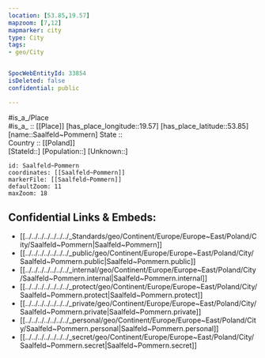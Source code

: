 ```yaml
---
location: [53.85,19.57] 
mapzoom: [7,12] 
mapmarker: city 
type: City
tags:
- geo/City


SpocWebEntityId: 33854
isDeleted: false
confidential: public

---
```

#is_a_/Place  
#is_a_ :: [[Place]] 
[has_place_longitude::19.57] 
[has_place_latitude::53.85] 
[name::Saalfeld~Pommern] 
State ::  
Country :: [[Poland]]  
[StateId::] 
[Population::] 
[Unknown::] 


```leaflet
id: Saalfeld~Pommern
coordinates: [[Saalfeld~Pommern]] 
markerFile: [[Saalfeld~Pommern]] 
defaultZoom: 11 
maxZoom: 18
```


## Confidential Links & Embeds: 
- [[../../../../../../../_Standards/geo/Continent/Europe/Europe~East/Poland/City/Saalfeld~Pommern|Saalfeld~Pommern]] 
- [[../../../../../../../_public/geo/Continent/Europe/Europe~East/Poland/City/Saalfeld~Pommern.public|Saalfeld~Pommern.public]] 
- [[../../../../../../../_internal/geo/Continent/Europe/Europe~East/Poland/City/Saalfeld~Pommern.internal|Saalfeld~Pommern.internal]] 
- [[../../../../../../../_protect/geo/Continent/Europe/Europe~East/Poland/City/Saalfeld~Pommern.protect|Saalfeld~Pommern.protect]] 
- [[../../../../../../../_private/geo/Continent/Europe/Europe~East/Poland/City/Saalfeld~Pommern.private|Saalfeld~Pommern.private]] 
- [[../../../../../../../_personal/geo/Continent/Europe/Europe~East/Poland/City/Saalfeld~Pommern.personal|Saalfeld~Pommern.personal]] 
- [[../../../../../../../_secret/geo/Continent/Europe/Europe~East/Poland/City/Saalfeld~Pommern.secret|Saalfeld~Pommern.secret]] 
